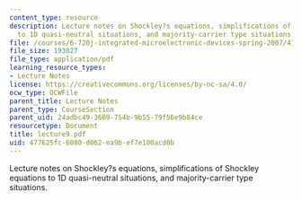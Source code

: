 ```yaml
---
content_type: resource
description: Lecture notes on Shockley?s equations, simplifications of Shockley equations
  to 1D quasi-neutral situations, and majority-carrier type situations.
file: /courses/6-720j-integrated-microelectronic-devices-spring-2007/477625fc6080d062ea9bef7e100acd0b_lecture9.pdf
file_size: 193027
file_type: application/pdf
learning_resource_types:
- Lecture Notes
license: https://creativecommons.org/licenses/by-nc-sa/4.0/
ocw_type: OCWFile
parent_title: Lecture Notes
parent_type: CourseSection
parent_uid: 24adbc49-3669-754b-9b55-79f56e9b84ce
resourcetype: Document
title: lecture9.pdf
uid: 477625fc-6080-d062-ea9b-ef7e100acd0b
---
```

Lecture notes on Shockley?s equations, simplifications of Shockley equations to 1D quasi-neutral situations, and majority-carrier type situations.